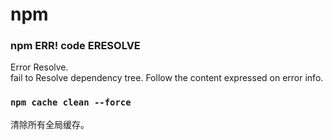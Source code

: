 # npm
### npm ERR! code ERESOLVE
Error Resolve.   
fail to Resolve dependency tree.
Follow the content expressed on error info.
### `npm cache clean --force`
清除所有全局缓存。
